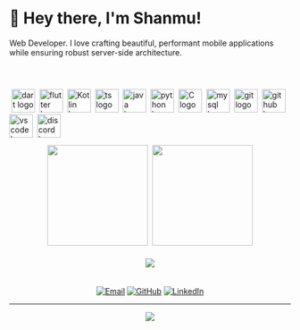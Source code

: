 # 👋 Hey there, I'm Shanmu!

Web Developer. I love crafting beautiful, performant mobile applications while ensuring robust server-side architecture.

<div align="left">
<img height="85" />
  
  <img src="https://skillicons.dev/icons?i=html" height="42" alt="dart logo"  />
  <img width="0" />
  <img src="https://skillicons.dev/icons?i=css" height="42" alt="flutter logo"  />
  <img width="0" />
  <img src="https://skillicons.dev/icons?i=javascript" height="42" alt="Kotlin logo"  />
  <img width="0" />
  <img src="https://skillicons.dev/icons?i=typescript" height="42" alt="ts logo"  />
  <img width="0" />
  <img src="https://skillicons.dev/icons?i=java" height="42" alt="java logo"  />
  <img width="0" />
  <img src="https://skillicons.dev/icons?i=python" height="42" alt="python logo"  />
  <img width="0" />
  <img src="https://skillicons.dev/icons?i=c" height="42" alt="C logo"  />
  <img width="0" />
  <img src="https://skillicons.dev/icons?i=mysql" height="42" alt="mysql logo"  />
  <img width="0" />
  <img src="https://skillicons.dev/icons?i=git" height="42"   alt="git logo"  />
  <img width="0" />
  <img src="https://skillicons.dev/icons?i=github" height="42" alt="github logo"  />
  <img width="0" />

  <img src="https://skillicons.dev/icons?i=vscode" height="42" alt="vscode logo"  />
  <img width="0" />
  <img src="https://skillicons.dev/icons?i=discord" height="42" alt="discord logo"  />
  <img width="0" />
</div>

 <img height="10" />

<div align="center">
  <img height="180em" src="https://github-readme-stats.vercel.app/api?username=ShanmuganathanRamakrishnan&show_icons=true&theme=dark&include_all_commits=true&count_private=true"/>

   <img height="10" />

  <img height="180em" src="https://github-readme-stats.vercel.app/api/top-langs/?username=ShanmuganathanRamakrishnan&layout=compact&langs_count=7&theme=dark"/>
</div>

 <img height="20" />

<div align="center">
  <img src="https://github-profile-trophy.vercel.app/?username=ShanmuganathanRamakrishnan&theme=darkhub&no-frame=true&row=1"/>
</div>

 <img height="20" />

<div align="center">
  
[![Email](https://img.shields.io/badge/-Email-D14836?style=for-the-badge&logo=gmail&logoColor=white)](mailto:laserwolf50@gmail.com)
[![GitHub](https://img.shields.io/badge/-GitHub-181717?style=for-the-badge&logo=github&logoColor=white)](https://github.com/ShanmuganathanRamakrishnan)
[![LinkedIn](https://img.shields.io/badge/-LinkedIn-0077B5?style=for-the-badge&logo=linkedin&logoColor=white)](www.linkedin.com/in/shanmuganathan-ramakrishnan-305456279)

</div>

---

<div align="center">
  <img src="https://komarev.com/ghpvc/?username=ShanmuganathanRamakrishnan&color=blueviolet&style=flat-square&label=Profile+Views"/>
</div>

<!---
ShanmuganathanRamakrishnan/ShanmuganathanRamakrishnan is a ✨ special ✨ repository because its `README.md` (this file) appears on your GitHub profile.
You can click the Preview link to take a look at your changes.
--->